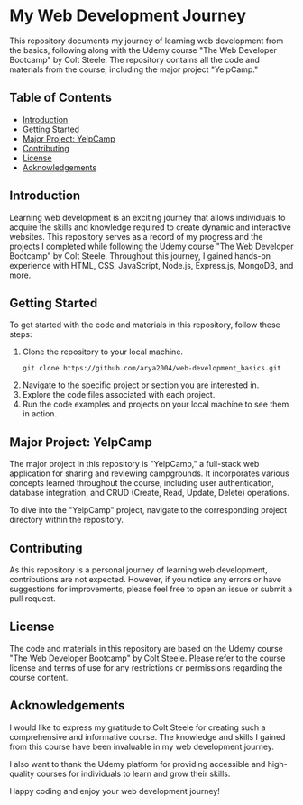 # My Web Development Journey

This repository documents my journey of learning web development from the basics, following along with the Udemy course "The Web Developer Bootcamp" by Colt Steele. The repository contains all the code and materials from the course, including the major project "YelpCamp."

## Table of Contents

- [Introduction](#introduction)
- [Getting Started](#getting-started)
- [Major Project: YelpCamp](#major-project-yelpcamp)
- [Contributing](#contributing)
- [License](#license)
- [Acknowledgements](#acknowledgements)

## Introduction

Learning web development is an exciting journey that allows individuals to acquire the skills and knowledge required to create dynamic and interactive websites. This repository serves as a record of my progress and the projects I completed while following the Udemy course "The Web Developer Bootcamp" by Colt Steele. Throughout this journey, I gained hands-on experience with HTML, CSS, JavaScript, Node.js, Express.js, MongoDB, and more.



## Getting Started

To get started with the code and materials in this repository, follow these steps:

1. Clone the repository to your local machine.
   ```shell
   git clone https://github.com/arya2004/web-development_basics.git
   ```
2. Navigate to the specific project or section you are interested in.
3. Explore the code files associated with each project.
4. Run the code examples and projects on your local machine to see them in action.

## Major Project: YelpCamp

The major project in this repository is "YelpCamp," a full-stack web application for sharing and reviewing campgrounds. It incorporates various concepts learned throughout the course, including user authentication, database integration, and CRUD (Create, Read, Update, Delete) operations.

To dive into the "YelpCamp" project, navigate to the corresponding project directory within the repository. 

## Contributing

As this repository is a personal journey of learning web development, contributions are not expected. However, if you notice any errors or have suggestions for improvements, please feel free to open an issue or submit a pull request.

## License

The code and materials in this repository are based on the Udemy course "The Web Developer Bootcamp" by Colt Steele. Please refer to the course license and terms of use for any restrictions or permissions regarding the course content.

## Acknowledgements

I would like to express my gratitude to Colt Steele for creating such a comprehensive and informative course. The knowledge and skills I gained from this course have been invaluable in my web development journey.

I also want to thank the Udemy platform for providing accessible and high-quality courses for individuals to learn and grow their skills.

Happy coding and enjoy your web development journey!
